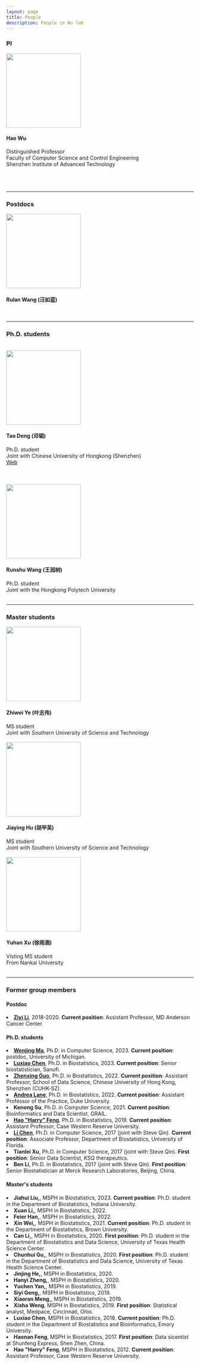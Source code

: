 ```yaml
---
layout: page
title: People
description: People in Wu lab
---
```


<div class="container">

<h3>PI</h3>
<div class="row-fluid">

  <div class="span2">
	<img src="../assets/pics/wu_small.jpg" width="200" /><br />
  </div>
  
  <div class="span5">
   <h4>Hao Wu</h4>
   Distinguished Professor<br />
   Faculty of Computer Science and Control Engineering<br />
   Shenzhen Institute of Advanced Technology<br /><br /><br /><br />
   </div>

</div>
<hr />

<h3>Postdocs</h3>
<!-- Rulan Wang -->
<div class="row-fluid">

  <div class="span2">
    <img src="../assets/pics/WangRulan.jpg" width="200" /><br />
  </div>

  <div class="span5">
    <h4> Rulan Wang (汪如蓝) </h4>
  </div>
</div>
<br>

<hr />
<h3>Ph.D. students</h3>
<br />

<!-- Tao Deng -->
<div class="row-fluid">

  <div class="span2">
    <img src="../assets/pics/DengTao.jpg" width="200" /><br />
  </div>

  <div class="span5">
    <h4> Tao Deng (邓韬) </h4>
    Ph.D. student<br />
    Joint with Chinese University of Hongkong (Shenzhen)<br />
   <a href="https://torydeng.github.io/">Web</a>
  </div>
</div>
<br><br><br>



<!-- Runshu Wang -->
<div class="row-fluid">
  <div class="span2">
    <img src="../assets/pics/WangRunshu.jpg" width="200" /><br />
  </div>

  <div class="span5">
    <h4>Runshu Wang (王润树)</h4>
    Ph.D. student<br />
    Joint with the Hongkong Polytech University<br/>
  </div>

</div>
<br>


<hr />

<h3>Master students</h3>
<!-- Zhiwei Ye -->
<div class="row-fluid">
  <div class="span2">
    <img src="../assets/pics/YeZhiwei.jpg" width="200" /><br />
  </div>

  <div class="span5">
    <h4>Zhiwei Ye (叶志伟)</h4>
    MS student<br />
    Joint with Southern University of Science and Technology<br/>
  </div>

</div>
<br>

<!-- Hu Jiaying -->
<div class="row-fluid">
  <div class="span2">
    <img src="../assets/pics/HuJiaying.jpg" width="200" /><br />
  </div>

  <div class="span5">
    <h4>Jiaying Hu (胡甲英)</h4>
    MS student<br />
    Joint with Southern University of Science and Technology <br/>
  </div>

</div>
<br>

<!-- Yuhan Xu -->
<div class="row-fluid">
  <div class="span2">
    <img src="../assets/pics/XuYuhan.jpg" width="200" /><br />
  </div>

  <div class="span5">
    <h4>Yuhan Xu (徐雨涵)</h4>
    Visting MS student<br />
    From Nankai University<br/>
  </div>

</div>
<br>


<hr />

<h3> Former group members </h3>

<h4> Postdoc </h4>
<li> <a href="https://sites.google.com/site/ziyiliemory"><strong>Ziyi Li</strong></a>, 2018-2020. 
<strong>Current position</strong>:
Assistant Professor, MD Anderson Cancer Center. 

<h4> Ph.D. students </h4>

<li><a href="https://marvinquiet.github.io/"><strong>Wenjing Ma</strong></a>, Ph.D. in Computer Science, 2023. <strong>Current position</strong>: postdoc, University of Michigan.
<li><a href="https://marvinquiet.github.io/"><strong>Luxiao Chen</strong></a>, Ph.D. in Biostatistics, 2023. <strong>Current position</strong>: Senior biostatistician, Sanofi.
<li><a href="http://zhenxingguo.org"><strong>Zhenxing Guo</strong></a>, Ph.D. in Biostatistics, 2022. <strong>Current position</strong>: Assistant Professor, School of Data Science, Chinese University of Hong Kong, Shenzhen (CUHK-SZ).
<li><a href="https://anlane611.github.io"><strong>Andrea Lane</strong></a>, Ph.D. in Biostatistics, 2022. <strong>Current position</strong>: Assistant Professor of the Practice, Duke University. 
<li><strong>Kenong Su</strong>, Ph.D. in Computer Science, 2021. <strong>Current position</strong>: Bioinformatics and Data Scientist, GRAIL. 
<li><a href="https://hfenglab.org"><strong>Hao "Harry" Feng</strong></a>, Ph.D. in Biostatistics, 2019. <strong>Current position</strong>: Assistant Professor, Case Western Reserve University. 
<li><a href="https://lichen-lab.github.io"><strong>Li Chen</strong></a>, 
Ph.D. in Computer Science, 2017 (joint with Steve Qin). 
<strong>Current position</strong>: Associate Professor, Department of Biostatistics, University of Florida. 
<li><strong>Tianlei Xu</strong>, Ph.D. in Computer Science, 2017 (joint with Steve Qin). 
<strong> First position</strong>: Senior Data Scientist, KSQ therapeutics. 
<li><strong>Ben Li</strong>, Ph.D. in  Biostatistics, 2017 (joint with Steve Qin). 
<strong>First position</strong>: Senior Biostatistician at Merck Research Laboratories, Beijing, China.

<h4> Master's students </h4>
<li> <strong> Jiahui Liu,</strong>, MSPH in Biostatistics, 2023. <strong>Current position</strong>: Ph.D. student in the Department of Biostatistics, Indiana University.
<li> <strong> Xuan Li,</strong>, MSPH in Biostatistics, 2022. 
<li> <strong> Feier Han,</strong>, MSPH in Biostatistics, 2022. 
<li> <strong> Xin Wei,</strong>, MSPH in Biostatistics, 2021. 
<strong>Current position</strong>: Ph.D. student in the Department of Biostatistics, Brown University.
<li> <strong> Can Li,</strong>, MSPH in Biostatistics, 2020. 
<strong> First position</strong>: Ph.D. student in the Department of Biostatistics and Data Science, University of Texas Health Science Center.
<li> <strong> Chunhui Gu,</strong>, MSPH in Biostatistics, 2020. 
<strong> First position</strong>: Ph.D. student in the Department of Biostatistics and Data Science, University of Texas Health Science Center.
<li> <strong> Jinjing He,</strong>, MSPH in Biostatistics, 2020. 
<li> <strong> Hanyi Zheng,</strong>, MSPH in Biostatistics, 2020. 
<li> <strong>Yuchen Yan,</strong>, MSPH in Biostatistics, 2019. 
<li> <strong>Siyi Geng,</strong>, MSPH in Biostatistics, 2019. 
<li> <strong>Xiaoran Meng,</strong>, MSPH in Biostatistics, 2019. 
<li> <strong>Xisha Weng</strong>, MSPH in Biostatistics, 2019. 
<strong> First position</strong>: Statistical analyst, Medpace, Cincinnati, Ohio.
<li> <strong>Luxiao Chen</strong>, MSPH in Biostatistics, 2018. 
<strong>Current position</strong>: Ph.D. student in the Department of Biostatistics and Bioinformatics, Emory University. 
<li> <strong>Haonan Feng</strong>, MSPH in Biostatistics, 2017. 
<strong> First position</strong>: Data sicentist at Shunfeng Express, Shen Zhen, China. 
<li> <strong>Hao "Harry" Feng</strong>, MSPH in Biostatistics, 2012. <strong>Current position</strong>: Assistant Professor, Case Western Reserve University.
